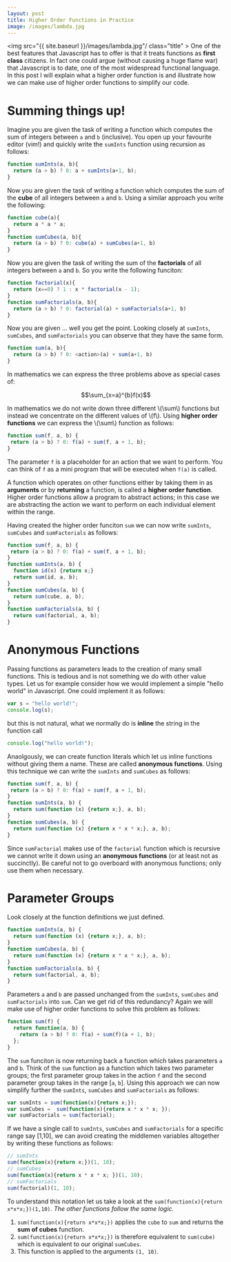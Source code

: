 ```yaml
---
layout: post
title: Higher Order Functions in Practice 
image: /images/lambda.jpg
---
```


<img src="{{ site.baseurl }}/images/lambda.jpg"/ class="title" >
One of the best features that Javascript has to offer is that it treats functions as **first class** citizens.  In fact one could argue (without causing a huge flame war) that Javascript is to date, one of the most widespread functional language.  In this post I will explain what a higher order function is and illustrate how we can make use of higher order functions to simplify our code. 

# Summing things up! 
Imagine you are given the task of writing a function which computes the sum of integers between `a` and `b` (inclusive).  You open up your favourite editor (vim!) and quickly write the `sumInts` function using recursion as follows:

```javascript
function sumInts(a, b){
  return (a > b) ? 0: a + sumInts(a+1, b);
}
```

Now you are given the task of writing a function which computes the sum of the **cube** of all integers between `a` and `b`.  Using a similar approach you write the following:

```javascript
function cube(a){
  return a * a * a;
}
function sumCubes(a, b){
  return (a > b) ? 0: cube(a) + sumCubes(a+1, b)
}
```

Now you are given the task of writing the sum of the **factorials** of all integers between `a` and `b`.  So you write the following funciton: 

```javascript
function factorial(x){
  return (x==0) ? 1 : x * factorial(x - 1);
}
function sumFactorials(a, b){
  return (a > b) ? 0: factorial(a) + sumFactorials(a+1, b)
} 
```

Now you are given ... well you get the point. Looking closely at `sumInts`, `sumCubes`, and `sumFactorials` you can observe that they have the same form. 

```javascript
function sum(a, b){
  return (a > b) ? 0: <action>(a) + sum(a+1, b)
} 
``` 

In mathematics we can express the three problems above as special cases of: 

$$\sum_{x=a}^{b}f(x)$$

In mathematics we do not write down three different \\(\sum\\) functions but instead we concentrate on the different values of \\(f\\).  Using **higher order functions** we can express the \\(\sum\\) function as follows:  

```javascript
function sum(f, a, b) {
 return (a > b) ? 0: f(a) + sum(f, a + 1, b);
} 
```

The parameter `f` is a placeholder for an action that we want to perform.  You can think of `f` as a mini program that will be executed when `f(a)` is called. 

<div class="note">
A function which operates on other functions either by taking them in as <b>arguments</b> or by <b>returning</b> a function, is called a <b>higher order function</b>. Higher order functions allow a program to abstract actions; in this case we are abstracting the action we want to perform on each individual element within the range.  
</div>



Having created the higher order funciton `sum` we can now write `sumInts`, `sumCubes` and `sumFactorials` as follows: 

```javascript
function sum(f, a, b) {
 return (a > b) ? 0: f(a) + sum(f, a + 1, b);
}
function sumInts(a, b) { 
  function id(x) {return x;}
  return sum(id, a, b);
}
function sumCubes(a, b) {  
  return sum(cube, a, b); 
}
function sumFactorials(a, b) {
  return sum(factorial, a, b);
}
```       
# Anonymous Functions
Passing functions as parameters leads to the creation of many small functions.   This is tedious and is not something we do with other value types.  Let us for example consider how we would implement a simple "hello world" in Javascript.   One could implement it as follows: 

```javascript
var s = "hello world!"; 
console.log(s);
```

but this is not natural, what we normally do is **inline** the string in the function call

```javascript 
console.log("hello world!");
``` 

Anaolgously, we can create function literals which let us inline functions without giving them a name.  These are called **anonymous functions**. Using this technique we can write the `sumInts` and `sumCubes` as follows: 

``` javascript
function sum(f, a, b) {
 return (a > b) ? 0: f(a) + sum(f, a + 1, b);
}
function sumInts(a, b) { 
  return sum(function (x) {return x;}, a, b);
}
function sumCubes(a, b) {  
  return sum(function (x) {return x * x * x;}, a, b); 
}
```      
<div class="warning">
Since <code>sumFactorial</code> makes use of the <code>factorial</code> function which is recursive we cannot write it down using an <b>anonymous functions</b> (or at least not as succinctly).  Be careful not to go overboard with anonymous functions; only use them when necessary. 
</div>

# Parameter Groups
Look closely at the function definitions we just defined. 

```javascript
function sumInts(a, b) { 
  return sum(function (x) {return x;}, a, b);
}
function sumCubes(a, b) {  
  return sum(function (x) {return x * x * x;}, a, b); 
}
function sumFactorials(a, b) {
  return sum(factorial, a, b);
}
```
Parameters `a` and `b` are passed unchanged from the `sumInts`, `sumCubes` and `sumFactorials` into `sum`.  Can we get rid of this redundancy? Again we will make use of higher order functions to solve this problem as follows:  

```javascript
function sum(f) {
  return function(a, b) {
    return (a > b) ? 0: f(a) + sum(f)(a + 1, b); 
  };
}
```
The `sum` funciton is now returning back a function which takes parameters `a` and `b`.  Think of the `sum` function as a function which takes two parameter groups; the first parameter group takes in the action `f` and the second parameter group takes in the range [`a`, `b`].  Using this approach we can now simplify further the `sumInts`, `sumCubes` and `sumFactorials` as follows: 

```javascript
var sumInts = sum(function(x){return x;});
var sumCubes =  sum(function(x){return x * x * x; }); 
var sumFactorials = sum(factorial);
```

If we have a single call to `sumInts`, `sumCubes` and `sumFactorials` for a specific range say [1,10], we can avoid creating the middlemen variables altogether by writing these functions as follows: 

```javascript
// sumInts
sum(function(x){return x;})(1, 10);
// sumCubes
sum(function(x){return x * x * x; })(1, 10); 
// sumFactorials
sum(factorial)(1, 10);
```

To understand this notation let us take a look at the `sum(function(x){return x*x*x;})(1,10)`. *The other functions follow the same logic.*  

  1. `sum(function(x){return x*x*x;})` applies the `cube` to `sum` and returns the **sum of cubes** function.   
  2. `sum(function(x){return x*x*x;})` is therefore equivalent to `sum(cube)` which is equivalent to our original `sumCubes`. 
  3. This function is applied to the arguments `(1, 10)`.  
